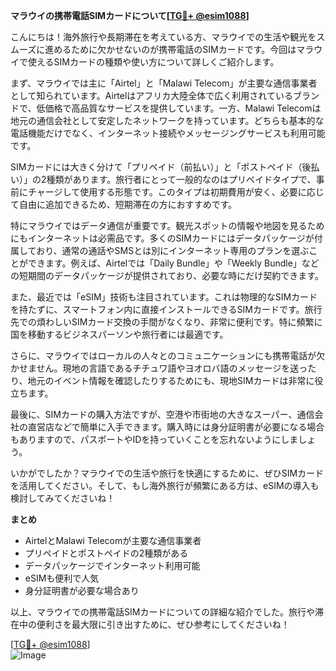 **マラウイの携帯電話SIMカードについて[[TG💪+ @esim1088](https://t.me/s/esim1088)]**

こんにちは！海外旅行や長期滞在を考えている方、マラウイでの生活や観光をスムーズに進めるために欠かせないのが携帯電話のSIMカードです。今回はマラウイで使えるSIMカードの種類や使い方について詳しくご紹介します。

まず、マラウイでは主に「Airtel」と「Malawi Telecom」が主要な通信事業者として知られています。Airtelはアフリカ大陸全体で広く利用されているブランドで、低価格で高品質なサービスを提供しています。一方、Malawi Telecomは地元の通信会社として安定したネットワークを持っています。どちらも基本的な電話機能だけでなく、インターネット接続やメッセージングサービスも利用可能です。

SIMカードには大きく分けて「プリペイド（前払い）」と「ポストペイド（後払い）」の2種類があります。旅行者にとって一般的なのはプリペイドタイプで、事前にチャージして使用する形態です。このタイプは初期費用が安く、必要に応じて自由に追加できるため、短期滞在の方におすすめです。

特にマラウイではデータ通信が重要です。観光スポットの情報や地図を見るためにもインターネットは必需品です。多くのSIMカードにはデータパッケージが付属しており、通常の通話やSMSとは別にインターネット専用のプランを選ぶことができます。例えば、Airtelでは「Daily Bundle」や「Weekly Bundle」などの短期間のデータパッケージが提供されており、必要な時にだけ契約できます。

また、最近では「eSIM」技術も注目されています。これは物理的なSIMカードを持たずに、スマートフォン内に直接インストールできるSIMカードです。旅行先での煩わしいSIMカード交換の手間がなくなり、非常に便利です。特に頻繁に国を移動するビジネスパーソンや旅行者には最適です。

さらに、マラウイではローカルの人々とのコミュニケーションにも携帯電話が欠かせません。現地の言語であるチチュワ語やヨオロバ語のメッセージを送ったり、地元のイベント情報を確認したりするためにも、現地SIMカードは非常に役立ちます。

最後に、SIMカードの購入方法ですが、空港や市街地の大きなスーパー、通信会社の直営店などで簡単に入手できます。購入時には身分証明書が必要になる場合もありますので、パスポートやIDを持っていくことを忘れないようにしましょう。

いかがでしたか？マラウイでの生活や旅行を快適にするために、ぜひSIMカードを活用してください。そして、もし海外旅行が頻繁にある方は、eSIMの導入も検討してみてくださいね！

**まとめ**
- AirtelとMalawi Telecomが主要な通信事業者
- プリペイドとポストペイドの2種類がある
- データパッケージでインターネット利用可能
- eSIMも便利で人気
- 身分証明書が必要な場合あり

以上、マラウイでの携帯電話SIMカードについての詳細な紹介でした。旅行や滞在中の便利さを最大限に引き出すために、ぜひ参考にしてくださいね！

[[TG💪+ @esim1088](https://t.me/s/esim1088)]  
![Image](https://i.postimg.cc/Y0z9fWf4/image.png)